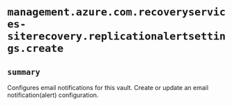 # `management.azure.com.recoveryservices-siterecovery.replicationalertsettings.create`

## `summary`
Configures email notifications for this vault. Create or update an email notification(alert) configuration.


